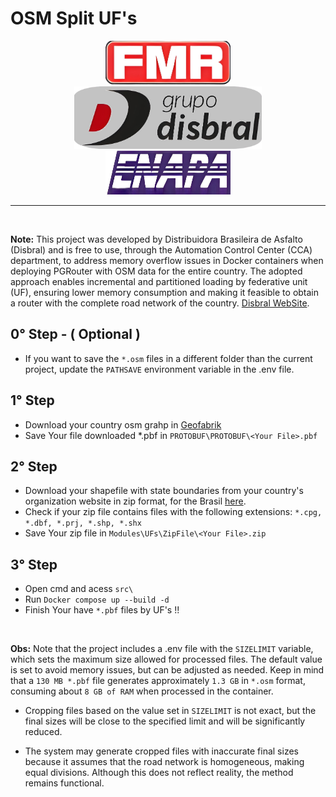 # OSM Split UF's

<div align="center">
    <img src="./ico/logo-fmr.png"       alt="FMR"       style="margin: 0 10px; height: 70px;    width: 200px" />
    <img src="./ico/logo-disbral.png"   alt="Disbral"   style="margin: 0 10px; height: 100px;   width: 300px" />
    <img src="./ico/logo-enapa.png"     alt="ENAPA"     style="margin: 0 10px; height: 70px;    width: 200px" />
</div>
<hr/>
<br>

**Note:** This project was developed by Distribuidora Brasileira de Asfalto (Disbral) and is free to use, through the Automation Control Center (CCA) department, to address memory overflow issues in Docker containers when deploying PGRouter with OSM data for the entire country. The adopted approach enables incremental and partitioned loading by federative unit (UF), ensuring lower memory consumption and making it feasible to obtain a router with the complete road network of the country. [Disbral WebSite](https://www.grupodisbral.com.br/).
<br>

## 0° Step - ( Optional )
- If you want to save the `*.osm` files in a different folder than the current project, update the `PATHSAVE` environment variable in the .env file.

## 1° Step
 - Download your country osm grahp in [Geofabrik](https://download.geofabrik.de/)
 - Save Your file downloaded *.pbf in `PROTOBUF\PROTOBUF\<Your File>.pbf`

## 2° Step
 - Download your shapefile with state boundaries from your country's organization website in zip format, for the Brasil [here](https://www.ibge.gov.br/geociencias/organizacao-do-territorio/malhas-territoriais/15774-malhas.html).
 - Check if your zip file contains files with the following extensions: `*.cpg, *.dbf, *.prj, *.shp, *.shx`
 - Save Your zip file in `Modules\UFs\ZipFile\<Your File>.zip`

 ## 3° Step
 - Open cmd and acess `src\`
 - Run `Docker compose up --build -d`
 - Finish Your have `*.pbf` files by UF's !!

<br>

**Obs:** Note that the project includes a .env file with the `SIZELIMIT` variable, which sets the maximum size allowed for processed files. The default value is set to avoid memory issues, but can be adjusted as needed. Keep in mind that a `130 MB *.pbf` file generates approximately `1.3 GB` in `*.osm` format, consuming about `8 GB of RAM` when processed in the container.

* Cropping files based on the value set in `SIZELIMIT` is not exact, but the final sizes will be close to the specified limit and will be significantly reduced.

* The system may generate cropped files with inaccurate final sizes because it assumes that the road network is homogeneous, making equal divisions. Although this does not reflect reality, the method remains functional.